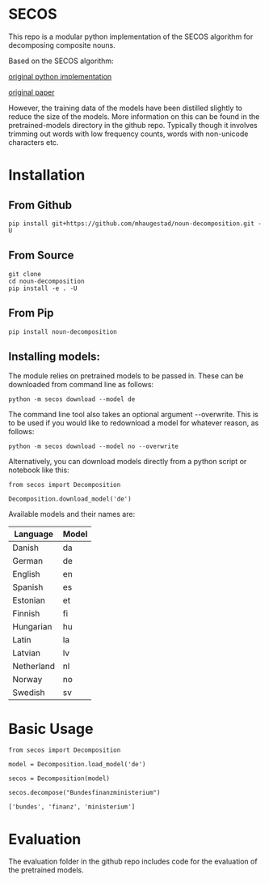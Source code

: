 # SECOS
This repo is a modular python implementation of the SECOS algorithm for decomposing composite nouns.

Based on the SECOS algorithm:

[original python implementation](https://github.com/riedlma/SECOS)

[original paper](https://www.inf.uni-hamburg.de/en/inst/ab/lt/publications/2016-riedletal-naacl.pdf)

However, the training data of the models have been distilled slightly to reduce the size of the models. More information on this can be found in the pretrained-models directory in the github repo. Typically though it involves trimming out words with low frequency counts, words with non-unicode characters etc. 

# Installation

## From Github
`pip install git+https://github.com/mhaugestad/noun-decomposition.git -U`

## From Source
```
git clone
cd noun-decomposition
pip install -e . -U
```

## From Pip
```
pip install noun-decomposition
```

## Installing models:
The module relies on pretrained models to be passed in. These can be downloaded from command line as follows:

`python -m secos download --model de`

The command line tool also takes an optional argument --overwrite. This is to be used if you would like to redownload a model for whatever reason, as follows:

`python -m secos download --model no --overwrite`

Alternatively, you can download models directly from a python script or notebook like this:

```
from secos import Decomposition

Decomposition.download_model('de')
```

Available models and their names are:

| Language  | Model |
| ------------- | ------------- |
| Danish | da |
| German | de |
| English | en |
| Spanish | es |
| Estonian | et |
| Finnish | fi |
| Hungarian | hu |
| Latin | la |
| Latvian | lv |
| Netherland | nl |
| Norway | no |
| Swedish | sv |

# Basic Usage
```
from secos import Decomposition

model = Decomposition.load_model('de')

secos = Decomposition(model)

secos.decompose("Bundesfinanzministerium")

['bundes', 'finanz', 'ministerium']
```

# Evaluation
The evaluation folder in the github repo includes code for the evaluation of the pretrained models.